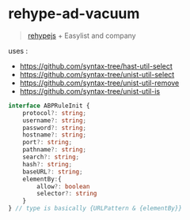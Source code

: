 # rehype-ad-vacuum

>  [rehypejs][rehype] + Easylist and company

uses :
- https://github.com/syntax-tree/hast-util-select
- https://github.com/syntax-tree/unist-util-select
- https://github.com/syntax-tree/unist-util-remove
- https://github.com/syntax-tree/unist-util-is

```ts
interface ABPRuleInit {
    protocol?: string;
    username?: string;
    password?: string;
    hostname?: string;
    port?: string;
    pathname?: string;
    search?: string;
    hash?: string;
    baseURL?: string;
    elementBy:{
        allow?: boolean
        selector?: string
    }
} // type is basically {URLPattern & {elementBy}}
```
<!-- Definitions -->
[rehype]: https://github.com/rehypejs/rehype

